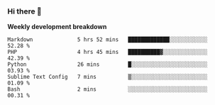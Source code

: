 ### Hi there 👋


**Weekly development breakdown**

<!--START_SECTION:waka-->
```text
Markdown              5 hrs 52 mins   █████████████░░░░░░░░░░░░   52.28 % 
PHP                   4 hrs 45 mins   ██████████▓░░░░░░░░░░░░░░   42.39 % 
Python                26 mins         █░░░░░░░░░░░░░░░░░░░░░░░░   03.93 % 
Sublime Text Config   7 mins          ▒░░░░░░░░░░░░░░░░░░░░░░░░   01.09 % 
Bash                  2 mins          ░░░░░░░░░░░░░░░░░░░░░░░░░   00.31 % 
```
<!--END_SECTION:waka-->
